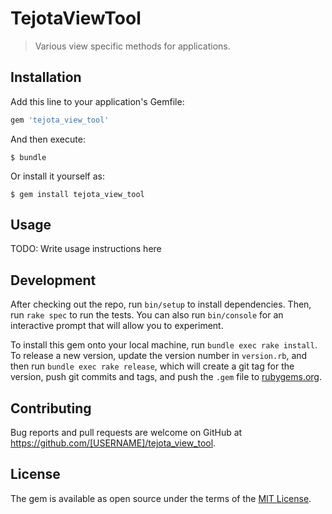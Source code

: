 # TejotaViewTool

> Various view specific methods for applications.

## Installation

Add this line to your application's Gemfile:

```ruby
gem 'tejota_view_tool'
```

And then execute:

    $ bundle

Or install it yourself as:

    $ gem install tejota_view_tool

## Usage

TODO: Write usage instructions here

## Development

After checking out the repo, run `bin/setup` to install dependencies. Then, run `rake spec` to run the tests. You can also run `bin/console` for an interactive prompt that will allow you to experiment.

To install this gem onto your local machine, run `bundle exec rake install`. To release a new version, update the version number in `version.rb`, and then run `bundle exec rake release`, which will create a git tag for the version, push git commits and tags, and push the `.gem` file to [rubygems.org](https://rubygems.org).

## Contributing

Bug reports and pull requests are welcome on GitHub at https://github.com/[USERNAME]/tejota_view_tool.

## License

The gem is available as open source under the terms of the [MIT License](https://opensource.org/licenses/MIT).
